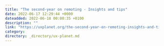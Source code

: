 ```yaml
---
title: "The second-year on remoting - Insights and tips"
date: 2022-06-17 12:29:44 +0000
dateadded: 2022-06-18 00:00:35 +0100
description: ""
link: "https://uxplanet.org/the-second-year-on-remoting-insights-and-tips-ba7bf3964568?source=rss----819cc2aaeee0---4"
category:
directory: _directory/ux-planet.md
---
```

